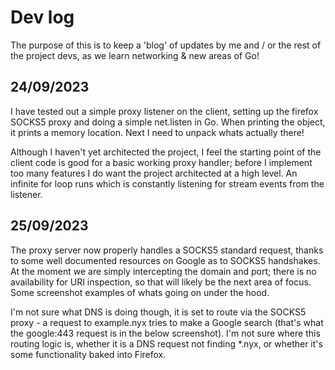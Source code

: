 # Dev log

The purpose of this is to keep a 'blog' of updates by me and / or the rest of the project devs, as we learn networking & new areas of Go!

## 24/09/2023

I have tested out a simple proxy listener on the client, setting up the firefox SOCKS5 proxy and doing a simple net.listen in Go. When printing the object, it prints a memory location. Next I need to unpack whats actually there!

Although I haven't yet architected the project, I feel the starting point of the client code is good for a basic working proxy handler; before I implement too many features I do want the project architected at a high level. An infinite for loop runs which is constantly listening for stream events from the listener.

## 25/09/2023

The proxy server now properly handles a SOCKS5 standard request, thanks to some well documented resources on Google as to SOCKS5 handshakes. At the moment we are simply intercepting the domain and port; there is no availability for URI inspection, so that will likely be the next area of focus. Some screenshot examples of whats going on under the hood.

I'm not sure what DNS is doing though, it is set to route via the SOCKS5 proxy - a request to example.nyx tries to make a Google search (that's what the google:443 request is in the below screenshot). I'm not sure where this routing logic is, whether it is a DNS request not finding *.nyx, or whether it's some functionality baked into Firefox.